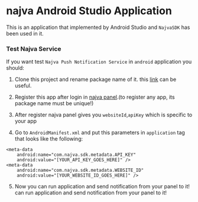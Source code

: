 # najva Android Studio Application

This is an application that implemented by Android Studio and `NajvaSDK` has been used in it.

### Test Najva Service 
If you want test `Najva Push Notification Service` in `android` application you should:
1.  Clone this project and rename package name of it.
this [link](https://stackoverflow.com/questions/16804093/rename-package-in-android-studio) can be useful.

2.  Register this app after login in [najva panel](https://app.najva.com/accounts/login/?next=/).(to register any app, its package name must be unique!)

3.  After register najva panel gives you `websiteId`,`apiKey` which is specific to your app

4.  Go to `AndroidManifest.xml` and put this parameters in `application` tag that looks like the following:
```
<meta-data
    android:name="com.najva.sdk.metadata.API_KEY"
    android:value="[YOUR_API_KEY_GOES_HERE]" />
<meta-data
    android:name="com.najva.sdk.metadata.WEBSITE_ID"
    android:value="[YOUR_WEBSITE_ID_GOES_HERE]" />
```

5.  Now you can run application and send notification from your panel to it! can run application and send notification from your panel to it!